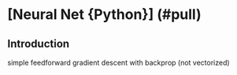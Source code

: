 # [Neural Net {Python}] (#pull)

## Introduction

simple feedforward gradient descent with backprop (not vectorized)
